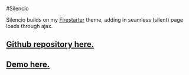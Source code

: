 #Silencio

Silencio builds on my [Firestarter](http://www.github.com/johnmccartin/firestarter/) theme, adding in seamless (silent) page loads through ajax.


## [Github repository here.](http://www.github.com/johnmccartin/silencio/)
## [Demo here.](http://www.mccartin.info/silencio)